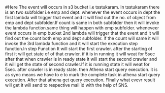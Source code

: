 #Here The event will occurs in s3 bucket i.e tsstukaram. In tsstukaram there is an two subfolder i.e emp and dept. whenever the event occurs in dept the first lambda will trigger that event and 
it will find out the no. of object from emp and 
dept subfolder.If count is same in both subfolder then it will invoke the lambda function.same thing will happen with emp subfolder. wheneveer event occurs in emp bucket 2nd lambda will trigger that 
the event and it will
find out the count both emp and dept subfolder. If the count will same it will invoke the 3rd lambda function and it will start the execution step function.In step Function
It will start the first crawler. after the starting of first it will get state of of that crawler. if it is in running it will weat for 5sec after that when crawler is in ready state it will start the second
crawler and it will get the state of second crawler.If it is running state it will weat for 5sec. after crawler is in ready state. then Athena start query execution. it is as sync means we have to e to mark the complete task in athena start query execution.
After that athena get query execution. FInally what evevr result will get it will send to respective mail id with the help of SNS.
